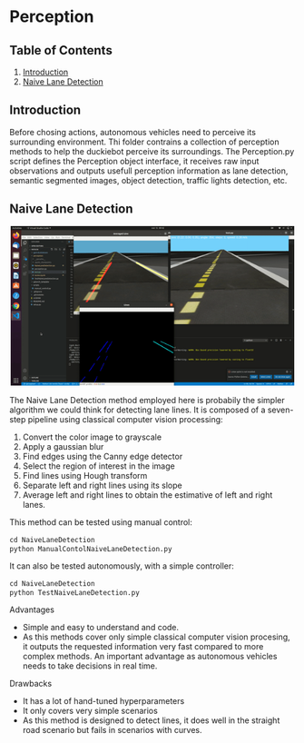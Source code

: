 # Perception

## Table of Contents

1. [Introduction](#Introduction)
2. [Naive Lane Detection](#Naive-Lane-Detection)

## Introduction
Before chosing actions, autonomous vehicles need to perceive its surrounding environment. Thi folder contrains a collection of perception methods to help the duckiebot perceive its surroundings. The Perception.py script defines the Perception object interface, it receives raw input observations and outputs usefull perception information as lane detection, semantic segmented images, object detection, traffic lights detection, etc.


## Naive Lane Detection

<p align="center">
<img src="https://github.com/goncamateus/patocin/blob/perception/perception/NaiveLaneDetection/NaiveLaneDetection.gif" width="500px"><br>
</p>

The Naive Lane Detection method employed here is probabily the simpler algorithm we could think for detecting lane lines. It is composed of a seven-step pipeline using classical computer vision processing:

1. Convert the color image to grayscale
2. Apply a gaussian blur
3. Find edges using the Canny edge detector
4. Select the region of interest in the image
5. Find lines using Hough transform
6. Separate left and right lines using its slope
7. Average left and right lines to obtain the estimative of left and right lanes.

This method can be tested using manual control:
```
cd NaiveLaneDetection
python ManualContolNaiveLaneDetection.py
```

It can also be tested autonomously, with a simple controller:
```
cd NaiveLaneDetection
python TestNaiveLaneDetection.py
```

Advantages
* Simple and easy to understand and code.
* As this methods cover only simple classical computer vision procesing, it outputs the requested information very fast compared to more complex methods. An important advantage as autonomous vehicles needs to take decisions in real time.

Drawbacks
* It has a lot of hand-tuned hyperparameters
* It only covers very simple scenarios
* As this method is designed to detect lines, it does well in the straight road scenario but fails in scenarios with curves. 